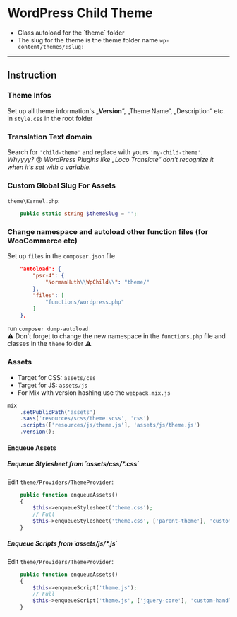 # WordPress Child Theme
* Class autoload for the ´theme´ folder
* The slug for the theme is the theme folder name `wp-content/themes/:slug:`
---
## Instruction
### Theme Infos
Set up all theme information's „**Version**“, „Theme Name“, „Description“ etc. in `style.css` in the root folder

### Translation Text domain
Search for `'child-theme'` and replace with yours `'my-child-theme'`.  
_Whyyyy?_ 😢 _WordPress Plugins like „Loco Translate“ don't recognize it when it's set with a variable._

### Custom Global Slug For Assets
`theme\Kernel.php`:
```php
    public static string $themeSlug = ''; 
```


### Change namespace and autoload other function files (for WooCommerce etc)
Set up `files` in the `composer.json` file
```json
    "autoload": {
        "psr-4": {
            "NormanHuth\\WpChild\\": "theme/"
        },
        "files": [
            "functions/wordpress.php"
        ]
    },
```
run `composer dump-autoload`  
:warning: Don't forget to change the new namespace in the `functions.php` file and classes in the `theme` folder :warning:

### Assets
* Target for CSS: `assets/css`
* Target for JS: `assets/js`
* For Mix with version hashing use the `webpack.mix.js`
```javascript
mix
    .setPublicPath('assets')
    .sass('resources/scss/theme.scss', 'css')
    .scripts(['resources/js/theme.js'], 'assets/js/theme.js')
    .version();
```
#### Enqueue Assets
##### Enqueue Stylesheet from ´assets/css/*.css´
Edit `theme/Providers/ThemeProvider`:
```php
    public function enqueueAssets()
    {
        $this->enqueueStylesheet('theme.css');
        // Full
        $this->enqueueStylesheet('theme.css', ['parent-theme'], 'custom-handle-slug', 'v666');
    }
```
##### Enqueue Scripts from ´assets/js/*.js´
Edit `theme/Providers/ThemeProvider`:
```php
    public function enqueueAssets()
    {
        $this->enqueueScript('theme.js');
        // Full
        $this->enqueueScript('theme.js', ['jquery-core'], 'custom-handle-slug', 'v666');
    }
```